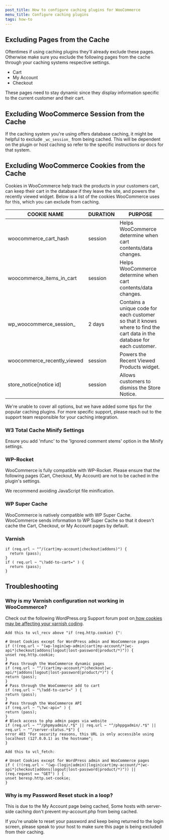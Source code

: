```yaml
---
post_title: How to configure caching plugins for WooCommerce
menu_title: Configure caching plugins
tags: how-to
---
```


## Excluding Pages from the Cache

Oftentimes if using caching plugins they'll already exclude these pages. Otherwise make sure you exclude the following pages from the cache through your caching systems respective settings.

- Cart
- My Account
- Checkout

These pages need to stay dynamic since they display information specific to the current customer and their cart.

## Excluding WooCommerce Session from the Cache

If the caching system you're using offers database caching, it might be helpful to exclude `_wc_session_` from being cached. This will be dependent on the plugin or host caching so refer to the specific instructions or docs for that system.

## Excluding WooCommerce Cookies from the Cache

Cookies in WooCommerce help track the products in your customers cart, can keep their cart in the database if they leave the site, and powers the recently viewed widget. Below is a list of the cookies WooCommerce uses for this, which you can exclude from caching.

| COOKIE NAME | DURATION | PURPOSE |
| --- | --- | --- |
| woocommerce_cart_hash | session | Helps WooCommerce determine when cart contents/data changes. |
| woocommerce_items_in_cart | session | Helps WooCommerce determine when cart contents/data changes. |
| wp_woocommerce_session_ | 2 days | Contains a unique code for each customer so that it knows where to find the cart data in the database for each customer. |
| woocommerce_recently_viewed | session | Powers the Recent Viewed Products widget. |
| store_notice[notice id] | session | Allows customers to dismiss the Store Notice. |


We're unable to cover all options, but we have added some tips for the popular caching plugins. For more specific support, please reach out to the support team responsible for your caching integration.

### W3 Total Cache Minify Settings

Ensure you add 'mfunc' to the 'Ignored comment stems' option in the Minify settings.

### WP-Rocket

WooCommerce is fully compatible with WP-Rocket. Please ensure that the following pages (Cart, Checkout, My Account) are not to be cached in the plugin's settings.

We recommend avoiding JavaScript file minification.

### WP Super Cache

WooCommerce is natively compatible with WP Super Cache. WooCommerce sends information to WP Super Cache so that it doesn't cache the Cart, Checkout, or My Account pages by default.

### Varnish

```varnish
if (req.url ~ "^/(cart|my-account|checkout|addons)") {
  return (pass);
}
if ( req.url ~ "\?add-to-cart=" ) {
  return (pass);
}
```

## Troubleshooting

### Why is my Varnish configuration not working in WooCommerce?

Check out the following WordPress.org Support forum post on[ how cookies may be affecting your varnish coding](https://wordpress.org/support/topic/varnish-configuration-not-working-in-woocommerce).

```text
Add this to vcl_recv above "if (req.http.cookie) {":

# Unset Cookies except for WordPress admin and WooCommerce pages 
if (!(req.url ~ "(wp-login|wp-admin|cart|my-account/*|wc-api*|checkout|addons|logout|lost-password|product/*)")) { 
unset req.http.cookie; 
} 
# Pass through the WooCommerce dynamic pages 
if (req.url ~ "^/(cart|my-account/*|checkout|wc-api/*|addons|logout|lost-password|product/*)") { 
return (pass); 
} 
# Pass through the WooCommerce add to cart 
if (req.url ~ "\?add-to-cart=" ) { 
return (pass); 
} 
# Pass through the WooCommerce API
if (req.url ~ "\?wc-api=" ) { 
return (pass); 
} 
# Block access to php admin pages via website 
if (req.url ~ "^/phpmyadmin/.*$" || req.url ~ "^/phppgadmin/.*$" || req.url ~ "^/server-status.*$") { 
error 403 "For security reasons, this URL is only accessible using localhost (127.0.0.1) as the hostname"; 
} 

Add this to vcl_fetch:

# Unset Cookies except for WordPress admin and WooCommerce pages 
if ( (!(req.url ~ "(wp-(login|admin)|login|cart|my-account/*|wc-api*|checkout|addons|logout|lost-password|product/*)")) || (req.request == "GET") ) { 
unset beresp.http.set-cookie; 
} 
```

### Why is my Password Reset stuck in a loop?

This is due to the My Account page being cached, Some hosts with server-side caching don't prevent my-account.php from being cached.

If you're unable to reset your password and keep being returned to the login screen, please speak to your host to make sure this page is being excluded from their caching.
